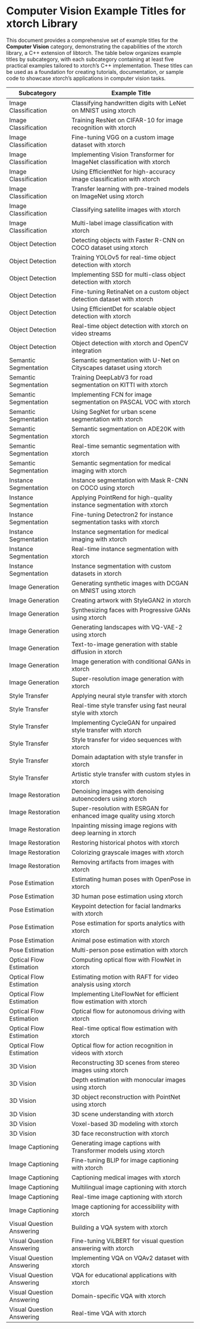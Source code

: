 # Computer Vision Example Titles for xtorch Library

This document provides a comprehensive set of example titles for the **Computer Vision** category, demonstrating the capabilities of the xtorch library, a C++ extension of libtorch. The table below organizes example titles by subcategory, with each subcategory containing at least five practical examples tailored to xtorch’s C++ implementation. These titles can be used as a foundation for creating tutorials, documentation, or sample code to showcase xtorch’s applications in computer vision tasks.

| **Subcategory**                     | **Example Title**                                                                 |
|-------------------------------------|-----------------------------------------------------------------------------------|
| Image Classification                | Classifying handwritten digits with LeNet on MNIST using xtorch                   |
| Image Classification                | Training ResNet on CIFAR-10 for image recognition with xtorch                     |
| Image Classification                | Fine-tuning VGG on a custom image dataset with xtorch                             |
| Image Classification                | Implementing Vision Transformer for ImageNet classification with xtorch           |
| Image Classification                | Using EfficientNet for high-accuracy image classification with xtorch             |
| Image Classification                | Transfer learning with pre-trained models on ImageNet using xtorch                |
| Image Classification                | Classifying satellite images with xtorch                                          |
| Image Classification                | Multi-label image classification with xtorch                                      |
| Object Detection                    | Detecting objects with Faster R-CNN on COCO dataset using xtorch                  |
| Object Detection                    | Training YOLOv5 for real-time object detection with xtorch                        |
| Object Detection                    | Implementing SSD for multi-class object detection with xtorch                     |
| Object Detection                    | Fine-tuning RetinaNet on a custom object detection dataset with xtorch            |
| Object Detection                    | Using EfficientDet for scalable object detection with xtorch                      |
| Object Detection                    | Real-time object detection with xtorch on video streams                           |
| Object Detection                    | Object detection with xtorch and OpenCV integration                               |
| Semantic Segmentation               | Semantic segmentation with U-Net on Cityscapes dataset using xtorch               |
| Semantic Segmentation               | Training DeepLabV3 for road segmentation on KITTI with xtorch                     |
| Semantic Segmentation               | Implementing FCN for image segmentation on PASCAL VOC with xtorch                 |
| Semantic Segmentation               | Using SegNet for urban scene segmentation with xtorch                             |
| Semantic Segmentation               | Semantic segmentation on ADE20K with xtorch                                       |
| Semantic Segmentation               | Real-time semantic segmentation with xtorch                                       |
| Semantic Segmentation               | Semantic segmentation for medical imaging with xtorch                             |
| Instance Segmentation               | Instance segmentation with Mask R-CNN on COCO using xtorch                        |
| Instance Segmentation               | Applying PointRend for high-quality instance segmentation with xtorch             |
| Instance Segmentation               | Fine-tuning Detectron2 for instance segmentation tasks with xtorch                |
| Instance Segmentation               | Instance segmentation for medical imaging with xtorch                             |
| Instance Segmentation               | Real-time instance segmentation with xtorch                                       |
| Instance Segmentation               | Instance segmentation with custom datasets in xtorch                              |
| Image Generation                    | Generating synthetic images with DCGAN on MNIST using xtorch                      |
| Image Generation                    | Creating artwork with StyleGAN2 in xtorch                                         |
| Image Generation                    | Synthesizing faces with Progressive GANs using xtorch                             |
| Image Generation                    | Generating landscapes with VQ-VAE-2 using xtorch                                  |
| Image Generation                    | Text-to-image generation with stable diffusion in xtorch                          |
| Image Generation                    | Image generation with conditional GANs in xtorch                                  |
| Image Generation                    | Super-resolution image generation with xtorch                                     |
| Style Transfer                      | Applying neural style transfer with xtorch                                        |
| Style Transfer                      | Real-time style transfer using fast neural style with xtorch                      |
| Style Transfer                      | Implementing CycleGAN for unpaired style transfer with xtorch                     |
| Style Transfer                      | Style transfer for video sequences with xtorch                                    |
| Style Transfer                      | Domain adaptation with style transfer in xtorch                                   |
| Style Transfer                      | Artistic style transfer with custom styles in xtorch                              |
| Image Restoration                   | Denoising images with denoising autoencoders using xtorch                         |
| Image Restoration                   | Super-resolution with ESRGAN for enhanced image quality using xtorch              |
| Image Restoration                   | Inpainting missing image regions with deep learning in xtorch                     |
| Image Restoration                   | Restoring historical photos with xtorch                                           |
| Image Restoration                   | Colorizing grayscale images with xtorch                                           |
| Image Restoration                   | Removing artifacts from images with xtorch                                        |
| Pose Estimation                     | Estimating human poses with OpenPose in xtorch                                    |
| Pose Estimation                     | 3D human pose estimation using xtorch                                            |
| Pose Estimation                     | Keypoint detection for facial landmarks with xtorch                               |
| Pose Estimation                     | Pose estimation for sports analytics with xtorch                                  |
| Pose Estimation                     | Animal pose estimation with xtorch                                                |
| Pose Estimation                     | Multi-person pose estimation with xtorch                                          |
| Optical Flow Estimation             | Computing optical flow with FlowNet in xtorch                                    |
| Optical Flow Estimation             | Estimating motion with RAFT for video analysis using xtorch                       |
| Optical Flow Estimation             | Implementing LiteFlowNet for efficient flow estimation with xtorch                |
| Optical Flow Estimation             | Optical flow for autonomous driving with xtorch                                   |
| Optical Flow Estimation             | Real-time optical flow estimation with xtorch                                     |
| Optical Flow Estimation             | Optical flow for action recognition in videos with xtorch                         |
| 3D Vision                           | Reconstructing 3D scenes from stereo images using xtorch                          |
| 3D Vision                           | Depth estimation with monocular images using xtorch                               |
| 3D Vision                           | 3D object reconstruction with PointNet using xtorch                               |
| 3D Vision                           | 3D scene understanding with xtorch                                               |
| 3D Vision                           | Voxel-based 3D modeling with xtorch                                               |
| 3D Vision                           | 3D face reconstruction with xtorch                                                |
| Image Captioning                    | Generating image captions with Transformer models using xtorch                    |
| Image Captioning                    | Fine-tuning BLIP for image captioning with xtorch                                 |
| Image Captioning                    | Captioning medical images with xtorch                                             |
| Image Captioning                    | Multilingual image captioning with xtorch                                         |
| Image Captioning                    | Real-time image captioning with xtorch                                            |
| Image Captioning                    | Image captioning for accessibility with xtorch                                    |
| Visual Question Answering           | Building a VQA system with xtorch                                                |
| Visual Question Answering           | Fine-tuning ViLBERT for visual question answering with xtorch                     |
| Visual Question Answering           | Implementing VQA on VQAv2 dataset with xtorch                                    |
| Visual Question Answering           | VQA for educational applications with xtorch                                      |
| Visual Question Answering           | Domain-specific VQA with xtorch                                                   |
| Visual Question Answering           | Real-time VQA with xtorch                                                        |